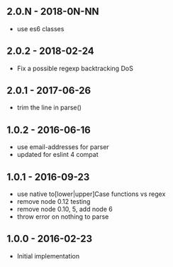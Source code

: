 
## 2.0.N - 2018-0N-NN

- use es6 classes

## 2.0.2 - 2018-02-24

- Fix a possible regexp backtracking DoS

## 2.0.1 - 2017-06-26

- trim the line in parse()

## 1.0.2 - 2016-06-16

- use email-addresses for parser
- updated for eslint 4 compat

## 1.0.1 - 2016-09-23

- use native to[lower|upper]Case functions vs regex
- remove node 0.12 testing
- remove node 0.10, 5, add node 6
- throw error on nothing to parse


## 1.0.0 - 2016-02-23

- Initial implementation
